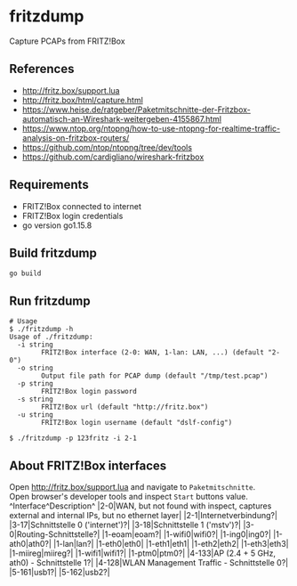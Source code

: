 # fritzdump
Capture PCAPs from FRITZ!Box

## References
* http://fritz.box/support.lua
* http://fritz.box/html/capture.html
* https://www.heise.de/ratgeber/Paketmitschnitte-der-Fritzbox-automatisch-an-Wireshark-weitergeben-4155867.html
* https://www.ntop.org/ntopng/how-to-use-ntopng-for-realtime-traffic-analysis-on-fritzbox-routers/
* https://github.com/ntop/ntopng/tree/dev/tools
* https://github.com/cardigliano/wireshark-fritzbox

## Requirements
* FRITZ!Box connected to internet
* FRITZ!Box login credentials
* go version go1.15.8

## Build fritzdump
```
go build
```

## Run fritzdump
```
# Usage
$ ./fritzdump -h
Usage of ./fritzdump:
  -i string
    	FRITZ!Box interface (2-0: WAN, 1-lan: LAN, ...) (default "2-0")
  -o string
    	Output file path for PCAP dump (default "/tmp/test.pcap")
  -p string
    	FRITZ!Box login password
  -s string
    	FRITZ!Box url (default "http://fritz.box")
  -u string
    	FRITZ!Box login username (default "dslf-config")

$ ./fritzdump -p 123fritz -i 2-1
```

## About FRITZ!Box interfaces
Open http://fritz.box/support.lua and navigate to `Paketmitschnitte`.  
Open browser's developer tools and inspect `Start` buttons value.  
^Interface^Description^
|2-0|WAN, but not found with inspect, captures external and internal IPs, but no ethernet layer|
|2-1|Internetverbindung?|
|3-17|Schnittstelle 0 ('internet')?|
|3-18|Schnittstelle 1 ('mstv')?|
|3-0|Routing-Schnittstelle?|
|1-eoam|eoam?|
|1-wifi0|wifi0?|
|1-ing0|ing0?|
|1-ath0|ath0?|
|1-lan|lan?|
|1-eth0|eth0|
|1-eth1|eth1|
|1-eth2|eth2|
|1-eth3|eth3|
|1-miireg|miireg?|
|1-wifi1|wifi1?|
|1-ptm0|ptm0?|
|4-133|AP (2.4 + 5 GHz, ath0) - Schnittstelle 1?|
|4-128|WLAN Management Traffic - Schnittstelle 0?|
|5-161|usb1?|
|5-162|usb2?|
